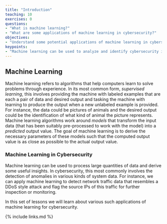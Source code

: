```yaml
---
title: "Introduction"
teaching: 10
exercises: 0
questions:
- "What is machine learning?"
- "What are some applications of machine learning in cybersecurity?"
objectives:
- "Understand some potential applications of machine learning in cybersecurity"
keypoints:
- "Machine learning can be used to analyze and identify cybersecurity issues"
---
```


## Machine Learning

Machine learning refers to algorithms that help computers learn to solve problems through experience.
In its most common form, *supervised learning*, this involves providing the machine with labeled 
examples that are each a pair of data and desired output and tasking the machine with learning to 
produce the output when a new unlabeled example is provided. For instance, the data could be pictures 
of animals and the desired output could be the identification of what kind of animal the picture represents. 
Machine learning algorithms work around *models* that transform the input data (that has been suitably 
pre-processed to work with the model) into a *predicted* output value. The goal of machine learning is 
to derive the necessary parameters of these models such that the computed output value is as close as 
possible to the actual output value.

### Machine Learning in Cybersecurity

Machine learning can be used to process large quantities of data and derive some useful insights. In 
cybersecurity, this most commonly involves the detection of anomalies in various kinds of system data. 
For instance, we can apply machine learning to detect network traffic data that resembles a DDoS style 
attack and flag the source IPs of this traffic for further inspection or monitoring.

In this set of lessons we will learn about various such applications of machine learning for cybersecurity.

{% include links.md %}

